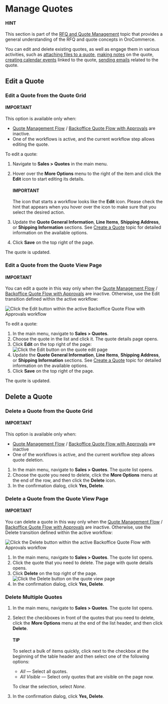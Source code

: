 # Manage Quotes

#### HINT
This section is part of the [RFQ and Quote Management](../../../concept-guides/rfq-quotes/index.md#concept-guide-rfq-quotes) topic that provides a general understanding of the RFQ and quote concepts in OroCommerce.

You can edit and delete existing quotes, as well as engage them in various activities, such as [attaching files to a quote](../../getting-started/information-management/attachments.md#user-guide-activities-attachments), [making notes](../../getting-started/information-management/notes.md#user-guide-add-note) on the quote, [creating calendar events](../../activities/calendar-events/index.md#doc-activities-events) linked to the quote, [sending emails](../../getting-started/user-menu/my-emails.md#user-guide-using-emails) related to the quote.

<a id="quotes-actions-edit"></a>

## Edit a Quote

<a id="quotes-actions-edit-fromgrid"></a>

### Edit a Quote from the Quote Grid

<!-- begin -->

#### IMPORTANT
This option is available only when:

* [Quote Management Flow](flows/index.md#simple-quote-management) / [Backoffice Quote Flow with Approvals](flows/index.md#quote-management-with-approvals) are inactive.
* One of the workflows is active, and the current workflow step allows editing the quote.

To edit a quote:

1. Navigate to **Sales > Quotes** in the main menu.
2. Hover over the <i class="fa fa-ellipsis-h fa-lg" aria-hidden="true"></i> **More Options** menu to the right of the item and click the <i class="fa fa-edit fa-lg" aria-hidden="true"></i> **Edit** icon to start editing its details.

   #### IMPORTANT
   The icon that starts a workflow looks like the **Edit** icon. Please check the hint that appears when you hover over the icon to make sure that you select the desired action.
3. Update the **Quote General Information**, **Line Items**, **Shipping Address**, or **Shipping Information** sections. See [Create a Quote](create/create-from-scratch.md#quote-create-from-scratch) topic for detailed information on the available options.
4. Click **Save** on the top right of the page.

The quote is updated.

<!-- finish -->

<a id="quotes-actions-edit-fromviewpage"></a>

### Edit a Quote from the Quote View Page

#### IMPORTANT
You can edit a quote in this way only when the [Quote Management Flow](flows/index.md#simple-quote-management) / [Backoffice Quote Flow with Approvals](flows/index.md#quote-management-with-approvals) are inactive.  Otherwise, use the Edit transition defined within the active workflow:

![Click the Edit button within the active Backoffice Quote Flow with Approvals workflow](user/img/sales/quotes/quotes_workflowedit1.png)

To edit a quote:

1. In the main menu, navigate to **Sales > Quotes**.
2. Choose the quote in the list and click it. The quote details page opens.
3. Click **Edit** on the top right of the page:
   ![Click the Edit button on the quote edit page](user/img/sales/quotes/quotes_edit1.png)
4. Update the **Quote General Information**, **Line Items**, **Shipping Address**, or **Shipping Information** sections. See [Create a Quote](create/create-from-scratch.md#quote-create-from-scratch) topic for detailed information on the available options.
5. Click **Save** on the top right of the page.

The quote is updated.

<a id="quotes-actions-delete"></a>

<a id="quotes-actions-delete-fromgrid"></a>

## Delete a Quote

### Delete a Quote from the Quote Grid

<!-- begin -->

#### IMPORTANT
This option is available only when:

* [Quote Management Flow](flows/index.md#simple-quote-management) / [Backoffice Quote Flow with Approvals](flows/index.md#quote-management-with-approvals) are inactive
* One of the workflows is active, and the current workflow step allows quote deletion.

1. In the main menu, navigate to **Sales > Quotes**. The quote list opens.
2. Choose the quote you need to delete, click the <i class="fa fa-ellipsis-h fa-lg" aria-hidden="true"></i> **More Options** menu at the end of the row, and then click the <i class="fas fa-trash-alt" aria-hidden="true"></i> **Delete** icon.
3. In the confirmation dialog, click **Yes, Delete**.

<!-- finish -->

<a id="quotes-actions-delete-fromviewpage"></a>

### Delete a Quote from the Quote View Page

#### IMPORTANT
You can delete a quote in this way only when the [Quote Management Flow](flows/index.md#simple-quote-management) / [Backoffice Quote Flow with Approvals](flows/index.md#quote-management-with-approvals) are inactive. Otherwise, use the Delete transition defined within the active workflow:

![Click the Delete button within the active Backoffice Quote Flow with Approvals workflow](user/img/sales/quotes/quotes_workflowdelete1.png)

1. In the main menu, navigate to **Sales > Quotes**. The quote list opens.
2. Click the quote that you need to delete. The page with quote details opens.
3. Click **Delete** on the top right of the page.
   ![Click the Delete button on the quote view page](user/img/sales/quotes/quotes_delete1.png)
4. In the confirmation dialog, click **Yes, Delete**.

<a id="quotes-actions-delete-multiple"></a>

### Delete Multiple Quotes

1. In the main menu, navigate to **Sales > Quotes**. The quote list opens.
2. Select the checkboxes in front of the quotes that you need to delete, click the <i class="fa fa-ellipsis-h fa-lg" aria-hidden="true"></i> **More Options** menu at the end of the list header, and then click <i class="fas fa-trash-alt" aria-hidden="true"></i> **Delete**.

   #### TIP
   To select a bulk of items quickly, click <i class="fa fa-caret-down fa-lg" aria-hidden="true"></i> next to the checkbox at the beginning of the table header and then select one of the following options:
   * *All* — Select all quotes.
   * *All Visible* — Select only quotes that are visible on the page now.

   To clear the selection, select *None*.
3. In the confirmation dialog, click **Yes, Delete**.

<!-- fa-bars = fa-navicon -->
<!-- Ic Tiles is used as Set As Default in saved views, and as tiles in display layout options -->
<!-- IcPencil refers to Rename in Commerce and Inline Editing in CRM -->
<!-- Check mark in the square. -->
<!-- SortDesc is also used as drop-down arrow -->
